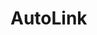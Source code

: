 # AutoLink

<div id="route-link">
  <AutoLink v-for="item in routeLinksConfig" v-bind="item" />
</div>

<div id="external-link">
  <AutoLink v-for="item in externalLinksConfig" v-bind="item" />
</div>

<div id="config">
  <AutoLink v-bind="{ text: 'text1', link: '/', ariaLabel: 'label' }" />
  <AutoLink v-bind="{ text: 'text2', link: 'https://example.com/test/' }" />
</div>

<script setup lang="ts">
import { AutoLink } from 'vuepress/client'

const routeLinks = [
  '/',
  '/README.md',
  '/index.html',
  '/non-existent',
  '/non-existent.md',
  '/non-existent.html',
  '/routes/non-ascii-paths/中文目录名/中文文件名',
  '/routes/non-ascii-paths/中文目录名/中文文件名.md',
  '/routes/non-ascii-paths/中文目录名/中文文件名.html',
  '/README.md#hash',
  '/README.md?query',
  '/README.md?query#hash',
  '/#hash',
  '/?query',
  '/?query#hash',
  '#hash',
  '?query',
  '?query#hash',
  'route-link',
  'route-link.md',
  'route-link.html',
  'not-existent',
  'not-existent.md',
  'not-existent.html',
  '../',
  '../README.md',
  '../404.md',
  '../404.html',
]

const routeLinksConfig = routeLinks.map((link) => ({ link, text: 'text' }))

const externalLinks = [
  '//example.com',
  'http://example.com',
  'https://example.com',
  'mailto:example@example.com',
  'tel:+1234567890',
]

const externalLinksConfig = externalLinks.map((link) => ({ link, text: 'text' }))
</script>
